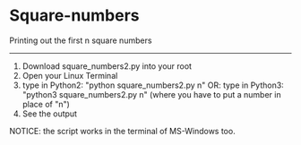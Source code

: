 # Square-numbers
Printing out the first n square numbers

---------------------------------------

1. Download square_numbers2.py into your root
2. Open your Linux Terminal
3. type in Python2: "python square_numbers2.py n"
                    OR:
   type in Python3: "python3 square_numbers2.py n"
    (where you have to put a number in place of "n")
4. See the output

NOTICE: the script works in the terminal of MS-Windows too.
